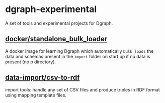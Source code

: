 # dgraph-experimental

A set of tools and experimental projects for Dgraph.

## [docker/standalone_bulk_loader](./docker/standalone_bulk_loader/README.md)
A docker image for learning Dgraph which automatically `bulk loads` the data and schemas present in the `import` folder on start up if no data is present (no p directory).

## [data-import/csv-to-rdf](./data-import/csv-to-rdf/README.md)
import tools: handle any set of CSV files and produce triples in RDF format using mapping template files.
